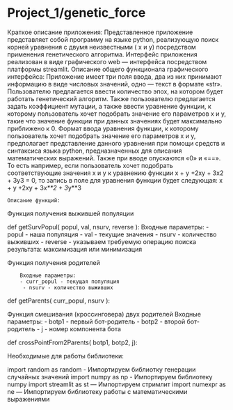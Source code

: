 # Project_1/genetic_force

Краткое описание приложения:
	Представленное приложение представляет собой программу на языке python, реализующую поиск корней уравнения с двумя неизвестными ( х и y) посредством применения генетического    алгоритма.
	Интерфейс приложения реализован в виде графического web — интерфейса посредством платформы streamlit.
	Описание общего функционала графического интерфейса:
	Приложение имеет три поля ввода, два из них принимают информацию в виде числовых значений, одно — текст в формате «str».
	Пользователю предлагается ввести количество эпох, на котором будет работать генетический алгоритм.
	Также пользователю предлагается задать коэффициент мутации, а также ввести уравнение функции, к которому пользователь хочет подобрать значение его параметров x и y, такие что значение функции при данных значениях будет максимально приближено к 0.
	Формат ввода уравнения функции, к которому пользователь хочет подобрать значение его параметров x и y, предполагает представление данного уравнения при помощи средств и синтаксиса языка python, предназначенных для описания математических выражений.
	Также при вводе опускаются «0» и «==».
	То есть например, если пользователь хочет подобрать соответствующие значения  x и y к уравнению функции x + y +2xy + 3x2 + 3y3 = 0, то запись в поле для уравнения функции будет следующая:
		 x + y +2*x*y + 3*x**2 + 3*y**3

	Описание функций:

Функция получения выжившей популяции

def getSurvPopul(
        popul,
        val,
        nsurv,
        reverse
):
        Входные параметры:
        - popul - наша популяция
        - val - текущие значения
        - nsurv - количество выживших
    - reverse - указываем требуемую операцию поиска результата: максимизация или минимизация

Функция получения родителей

        Входные параметры:
        - curr_popul - текущая популяция
         - nsurv - количество выживших

def getParents(
        curr_popul,
        nsurv
):

Функция смешивания (кроссинговера) двух родителей
        Входные параметры:
        - botp1 - первый бот-родитель
        - botp2 - второй бот-родитель
         - j - номер компонента бота

def crossPointFrom2Parents(
        botp1,
        botp2,
        j):

Необходимые для работы библиотеки:

import random as random - Импортируем библиотку генерации случайных значений
import numpy as np - Импортируем библиотеку numpy
import streamlit as st — Импортируем стримлит
import numexpr as ne — Импортируем библиотеку работы с математическими выражениями
